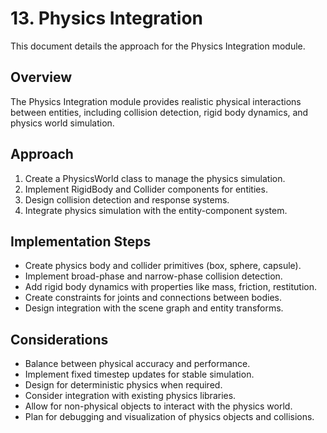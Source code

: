 # 13. Physics Integration

This document details the approach for the Physics Integration module.

## Overview

The Physics Integration module provides realistic physical interactions between entities, including collision detection, rigid body dynamics, and physics world simulation.

## Approach

1. Create a PhysicsWorld class to manage the physics simulation.
2. Implement RigidBody and Collider components for entities.
3. Design collision detection and response systems.
4. Integrate physics simulation with the entity-component system.

## Implementation Steps

- Create physics body and collider primitives (box, sphere, capsule).
- Implement broad-phase and narrow-phase collision detection.
- Add rigid body dynamics with properties like mass, friction, restitution.
- Create constraints for joints and connections between bodies.
- Design integration with the scene graph and entity transforms.

## Considerations

- Balance between physical accuracy and performance.
- Implement fixed timestep updates for stable simulation.
- Design for deterministic physics when required.
- Consider integration with existing physics libraries.
- Allow for non-physical objects to interact with the physics world.
- Plan for debugging and visualization of physics objects and collisions.
